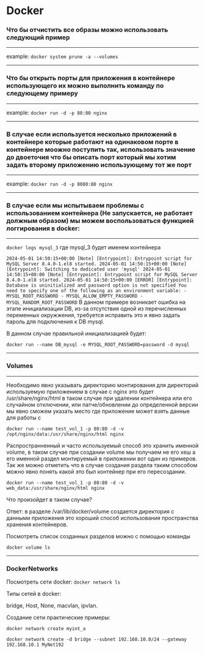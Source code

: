 
# Docker


### Что бы отчистить все образы можно использовать следующий пример
___
example: `docker system prune -a --volumes` 
___
### Что бы открыть порты для приложения в контейнере использующего их можно выполнить команду по следующему примеру
___
example: `docker run -d -p 80:80 nginx`
___
### В случае если используется несколько приложений в контейнере которые работают на одинаковом порте в контейнере моожно поступить так, использовать значение до двоеточия что бы описать порт который мы хотим задать второму приложению использующему тот же порт
___

example: `docker run -d -p 8080:80 nginx`
___
### В случае если мы испытываем проблемы с использованием контейнера (Не запускается, не работает должным образом) мы можем воспользоваться функцией логгирования в docker:
___
`docker logs mysql_3` где mysql_3 будет именем контейнера

`
2024-05-01 14:50:15+00:00 [Note] [Entrypoint]: Entrypoint script for MySQL Server 8.4.0-1.el8 started.
2024-05-01 14:50:15+00:00 [Note] [Entrypoint]: Switching to dedicated user 'mysql'
2024-05-01 14:50:15+00:00 [Note] [Entrypoint]: Entrypoint script for MySQL Server 8.4.0-1.el8 started.
2024-05-01 14:50:15+00:00 [ERROR] [Entrypoint]: Database is uninitialized and password option is not specified
    You need to specify one of the following as an environment variable:
    - MYSQL_ROOT_PASSWORD
    - MYSQL_ALLOW_EMPTY_PASSWORD
    - MYSQL_RANDOM_ROOT_PASSWORD
`
В данном примере возникает ошибка на этапе инициализации DB, из-за отсутствия одной из перечисленных переменных окружжения, требуется исправить это и явно задать пароль для подключения к DB mysql.

В данном случае правильной инициализацией будет:

`docker run --name DB_mysql -e MYSQL_ROOT_PASSWORD=password -d mysql`
___
### Volumes 
___
Необходимо явно указывать директорию монтирования для директорий используемую приложением в случае с nginx это будет /usr/share/nginx/html в таком случае при удалении контейнера или его случайном отключении, или патче/обновлении до определенной версии мы явно сможем указать место где приложение может взять данные для работы с 

`docker run --name test_vol_1 -p 80:80 -d -v /opt/nginx/data:/usr/share/nginx/html nginx`


Распространненный и часто используемый способ это хранить именной volume, в таком случае при создании volume мы получаем не его хеш а его именной раздел монтируемый в приложении вот один из примеров. Так же можно отметить что в случае создания раздела таким способом можно явно понять какой это был контейнер при его пересоздании.

`docker run --name test_vol_1 -p 80:80 -d -v web_data:/usr/share/nginx/html nginx`

Что произойдет в таком случае?

Ответ: в разделе /var/lib/docker/volume создается директория с данными приложения это хороший способ использования пространства хранения контейнеров.

Посмотреть список созданных разделов можно с помощью команды 

`docker volume ls `
___
### DockerNetworks

Посмотреть сети docker: `docker network ls`

Типы сетей в docker: 

bridge, Host, None, macvlan, ipvlan.

Создание сети практические примеры: 

`docker network create myint_a`

`docker network create -d bridge --subnet 192.168.10.0/24 --gateway 192.168.10.1 MyNet192`  